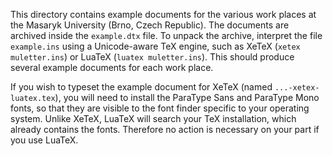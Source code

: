 This directory contains example documents for the various work places at
the Masaryk University (Brno, Czech Republic). The documents are archived
inside the `example.dtx` file. To unpack the archive, interpret the file
`example.ins` using a Unicode-aware TeX engine, such as XeTeX
(`xetex muletter.ins`) or LuaTeX (`luatex muletter.ins`). This should produce
several example documents for each work place.

If you wish to typeset the example document for XeTeX (named
`...-xetex-luatex.tex`), you will need to install the ParaType Sans and
ParaType Mono fonts, so that they are visible to the font finder specific to
your operating system. Unlike XeTeX, LuaTeX will search your TeX installation,
which already contains the fonts. Therefore no action is necessary on your part
if you use LuaTeX.
